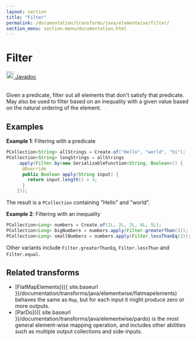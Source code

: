 ```yaml
---
layout: section
title: "Filter"
permalink: /documentation/transforms/java/elementwise/filter/
section_menu: section-menu/documentation.html
---
```

<!--
Licensed under the Apache License, Version 2.0 (the "License");
you may not use this file except in compliance with the License.
You may obtain a copy of the License at

http://www.apache.org/licenses/LICENSE-2.0

Unless required by applicable law or agreed to in writing, software
distributed under the License is distributed on an "AS IS" BASIS,
WITHOUT WARRANTIES OR CONDITIONS OF ANY KIND, either express or implied.
See the License for the specific language governing permissions and
limitations under the License.
-->
# Filter
<table align="left">
    <a target="_blank" class="button"
        href="https://beam.apache.org/releases/javadoc/current/index.html?org/apache/beam/sdk/transforms/Filter.html">
      <img src="https://beam.apache.org/images/logos/sdks/java.png" width="20px" height="20px"
           alt="Javadoc" />
     Javadoc
    </a>
</table>
<br>
Given a predicate, filter out all elements that don't satisfy that predicate.
May also be used to filter based on an inequality with a given value based
on the natural ordering of the element.

## Examples
**Example 1**: Filtering with a predicate

```java
PCollection<String> allStrings = Create.of("Hello", "world", "hi");
PCollection<String> longStrings = allStrings
    .apply(Filter.by(new SerializableFunction<String, Boolean>() {
      @Override
      public Boolean apply(String input) {
        return input.length() > 3;
      }
    }));
```
The result is a `PCollection` containing "Hello" and "world".

**Example 2**: Filtering with an inequality

```java
PCollection<Long> numbers = Create.of(1L, 2L, 3L, 4L, 5L);
PCollection<Long> bigNumbers = numbers.apply(Filter.greaterThan(3));
PCollection<Long> smallNumbers = numbers.apply(Filter.lessThanEq(3));
```
Other variants include `Filter.greaterThanEq`, `Filter.lessThan` and `Filter.equal`.

## Related transforms 
* [FlatMapElements]({{ site.baseurl }}/documentation/transforms/java/elementwise/flatmapelements) behaves the same as `Map`, but for
  each input it might produce zero or more outputs.
* [ParDo]({{ site.baseurl }}/documentation/transforms/java/elementwise/pardo) is the most general element-wise mapping
  operation, and includes other abilities such as multiple output collections and side-inputs. 
